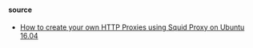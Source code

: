 #### source
* [How to create your own HTTP Proxies using Squid Proxy on Ubuntu 16.04](https://www.proxyrack.com/how-to-create-your-own-http-proxies-using-squid-proxy-on-ubuntu-16-04/)
